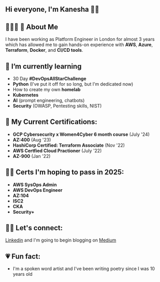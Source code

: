 ## Hi everyone, I'm Kanesha 👋🏾

## 👩🏾‍💻 🌸 About Me 
I have been working as Platform Engineer in London for almost 3 years which has allowed me to gain hands-on experience with **AWS**, **Azure**, **Terraform**, **Docker**, and **CI/CD tools**.

## 🌱 I’m currently learning
  - 30 Day **#DevOpsAllStarChallenge**
  - **Python** (I've put it off for so long, but I'm dedicated now)
  - How to create my own **homelab**
  - **Kubernetes**
  - **AI** (prompt engineering, chatbots)
  - **Security** (OWASP, Pentesting skills, NIST)

## 🧠 My Current Certifications:
  - **GCP Cybersecurity x Women4Cyber 6 month course** (July '24)
  - **AZ:400** (Aug '23)
  - **HashiCorp Certified: Terraform Associate** (Nov '22)
  - **AWS Certfied Cloud Practioner** (July '22)
  - **AZ-900** (Jan '22)


## 🤞🏾 Certs I'm hoping to pass in 2025:
  - **AWS SysOps Admin**
  - **AWS DevOps Engineer**
  - **AZ:104**
  - **ISC2**
  - **CKA**
  - **Security+**

## 🫶🏾 Let's connect:
  [Linkedin](https://www.linkedin.com/in/kedwards-taylor/) and I'm going to begin blogging on [Medium](https://medium.com/@kanesha.montana)

## 💗 Fun fact:
  - I'm a spoken word artist and I've been writing poetry since I was 10 years old

